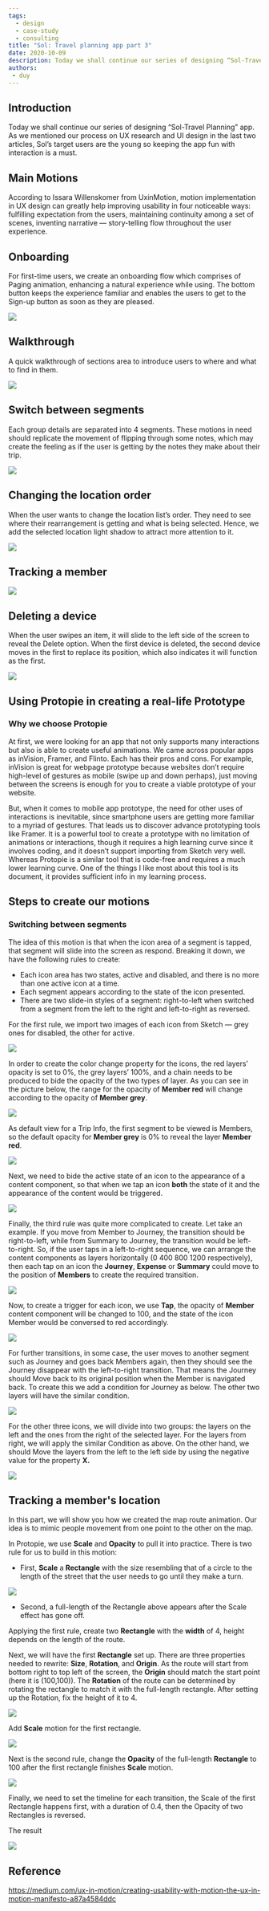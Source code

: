 ```yaml
---
tags: 
  - design
  - case-study
  - consulting
title: "Sol: Travel planning app part 3"
date: 2020-10-09
description: Today we shall continue our series of designing “Sol-Travel Planning” app. As we mentioned our process on UX research and UI design in the last two articles, Sol’s target users are the young so keeping the app fun with interaction is a must.
authors: 
 - duy
---
```


## Introduction
Today we shall continue our series of designing “Sol-Travel Planning” app. As we mentioned our process on UX research and UI design in the last two articles, Sol’s target users are the young so keeping the app fun with interaction is a must.

## Main Motions
According to Issara Willenskomer from UxinMotion, motion implementation in UX design can greatly help improving usability in four noticeable ways: fulfilling expectation from the users, maintaining continuity among a set of scenes, inventing narrative — story-telling flow throughout the user experience.

## Onboarding
For first-time users, we create an onboarding flow which comprises of Paging animation, enhancing a natural experience while using. The bottom button keeps the experience familiar and enables the users to get to the Sign-up button as soon as they are pleased.

![](assets/sol-travel-planning-app-part-3_sol-travel-planning-app---part-3_14d9f9541aaeb26c871f4fa91825dd71_md5.webp)

## Walkthrough
A quick walkthrough of sections area to introduce users to where and what to find in them.

![](assets/sol-travel-planning-app-part-3_sol-travel-planning-app---part-3_c24d81f2f29f609e390f93f854d133ed_md5.webp)

## Switch between segments
Each group details are separated into 4 segments. These motions in need should replicate the movement of flipping through some notes, which may create the feeling as if the user is getting by the notes they make about their trip.

![](assets/sol-travel-planning-app-part-3_sol-travel-planning-app---part-3_3ad5daddbed09129b1aae652828bb1ed_md5.webp)

## Changing the location order
When the user wants to change the location list’s order. They need to see where their rearrangement is getting and what is being selected. Hence, we add the selected location light shadow to attract more attention to it.

![](assets/sol-travel-planning-app-part-3_sol-travel-planning-app---part-3_dc7c1e5092085cfa983e7ff8e2e8f624_md5.webp)

## Tracking a member
![](assets/sol-travel-planning-app-part-3_sol-travel-planning-app---part-3_d3959a2647d201506a68a754df2d241f_md5.webp)

## Deleting a device
When the user swipes an item, it will slide to the left side of the screen to reveal the Delete option. When the first device is deleted, the second device moves in the first to replace its position, which also indicates it will function as the first.

![](assets/sol-travel-planning-app-part-3_sol-travel-planning-app---part-3_3601ea3b7924b28bf5b235a6c19075ab_md5.webp)

## Using Protopie in creating a real-life Prototype
### Why we choose Protopie
At first, we were looking for an app that not only supports many interactions but also is able to create useful animations. We came across popular apps as inVision, Framer, and Flinto. Each has their pros and cons. For example, inVision is great for webpage prototype because websites don’t require high-level of gestures as mobile (swipe up and down perhaps), just moving between the screens is enough for you to create a viable prototype of your website. 

But, when it comes to mobile app prototype, the need for other uses of interactions is inevitable, since smartphone users are getting more familiar to a myriad of gestures. That leads us to discover advance prototyping tools like Framer. It is a powerful tool to create a prototype with no limitation of animations or interactions, though it requires a high learning curve since it involves coding, and it doesn’t support importing from Sketch very well. Whereas Protopie is a similar tool that is code-free and requires a much lower learning curve. One of the things I like most about this tool is its document, it provides sufficient info in my learning process.

## Steps to create our motions
### Switching between segments
The idea of this motion is that when the icon area of a segment is tapped, that segment will slide into the screen as respond. Breaking it down, we have the following rules to create:
- Each icon area has two states, active and disabled, and there is no more than one active icon at a time.
- Each segment appears according to the state of the icon presented.
- There are two slide-in styles of a segment: right-to-left when switched from a segment from the left to the right and left-to-right as reversed.

For the first rule, we import two images of each icon from Sketch — grey ones for disabled, the other for active.

![](assets/sol-travel-planning-app-part-3_sol-travel-planning-app---part-3_5eae47b4fbc6fa636cd5441b1881e8ee_md5.webp)

In order to create the color change property for the icons, the red layers’ opacity is set to 0%, the grey layers’ 100%, and a chain needs to be produced to bide the opacity of the two types of layer. As you can see in the picture below, the range for the opacity of **Member red** will change according to the opacity of **Member grey**.

![](assets/sol-travel-planning-app-part-3_sol-travel-planning-app---part-3_a5a61528d08088ddca39a677269ac6c4_md5.webp)

As default view for a Trip Info, the first segment to be viewed is Members, so the default opacity for **Member grey** is 0% to reveal the layer **Member red**.

![](assets/sol-travel-planning-app-part-3_sol-travel-planning-app---part-3_6d86b971f9b0d3bcf2f87c83848ab205_md5.webp)

Next, we need to bide the active state of an icon to the appearance of a content component, so that when we tap an icon **both** the state of it and the appearance of the content would be triggered.

![](assets/sol-travel-planning-app-part-3_sol-travel-planning-app---part-3_5163ba11518b5bd5a5e2ae8a8f4dbcd6_md5.webp)

Finally, the third rule was quite more complicated to create. Let take an example. If you move from Member to Journey, the transition should be right-to-left, while from Summary to Journey, the transition would be left-to-right. So, if the user taps in a left-to-right sequence, we can arrange the content components as layers horizontally (0 400 800 1200 respectively), then each tap on an icon the **Journey**, **Expense** or **Summary** could move to the position of **Members** to create the required transition.

![](assets/sol-travel-planning-app-part-3_sol-travel-planning-app---part-3_fe8322f24df5c58f2acfa274152a12d2_md5.webp)

Now, to create a trigger for each icon, we use **Tap**, the opacity of **Member** content component will be changed to 100, and the state of the icon Member would be conversed to red accordingly.

![](assets/sol-travel-planning-app-part-3_sol-travel-planning-app---part-3_97d5d77fdbc818ab347db5b4eff14638_md5.webp)

For further transitions, in some case, the user moves to another segment such as Journey and goes back Members again, then they should see the Journey disappear with the left-to-right transition. That means the Journey should Move back to its original position when the Member is navigated back. To create this we add a condition for Journey as below. The other two layers will have the similar condition.

![](assets/sol-travel-planning-app-part-3_sol-travel-planning-app---part-3_7a9f346edd237c4ed63e8b516d6aa084_md5.webp)

For the other three icons, we will divide into two groups: the layers on the left and the ones from the right of the selected layer. For the layers from right, we will apply the similar Condition as above. On the other hand, we should Move the layers from the left to the left side by using the negative value for the property **X.**

![](assets/sol-travel-planning-app-part-3_sol-travel-planning-app---part-3_de284a24f1ff16799d6e69e2a2ddc8ed_md5.webp)

## Tracking a member's location
In this part, we will show you how we created the map route animation. Our idea is to mimic people movement from one point to the other on the map.

In Protopie, we use **Scale** and **Opacity** to pull it into practice. There is two rule for us to build in this motion:

* First, **Scale** a **Rectangle** with the size resembling that of a circle to the length of the street that the user needs to go until they make a turn.

![](assets/sol-travel-planning-app-part-3_sol-travel-planning-app---part-3_0725f47645d6f91d52bd6e0b7118b483_md5.webp)

* Second, a full-length of the Rectangle above appears after the Scale effect has gone off.

Applying the first rule, create two **Rectangle** with the **width** of 4, height depends on the length of the route.

Next, we will have the first **Rectangle** set up. There are three properties needed to rewrite: **Size**, **Rotation**, and **Origin**. As the route will start from bottom right to top left of the screen, the **Origin** should match the start point (here it is (100,100)). The **Rotation** of the route can be determined by rotating the rectangle to match it with the full-length rectangle. After setting up the Rotation, fix the height of it to 4.

![](assets/sol-travel-planning-app-part-3_sol-travel-planning-app---part-3_049aec052f82f1a0534af52965fc0b89_md5.webp)

Add **Scale** motion for the first rectangle.

![](assets/sol-travel-planning-app-part-3_sol-travel-planning-app---part-3_087684de10e4a8344d2e01e5d339466e_md5.webp)

Next is the second rule, change the **Opacity** of the full-length **Rectangle** to 100 after the first rectangle finishes **Scale** motion.

![](assets/sol-travel-planning-app-part-3_sol-travel-planning-app---part-3_f31f816ecb5d3312caa21b962ac6654d_md5.webp)

Finally, we need to set the timeline for each transition, the Scale of the first Rectangle happens first, with a duration of 0.4, then the Opacity of two Rectangles is reversed.

The result

![](assets/sol-travel-planning-app-part-3_sol-app.webp)

## Reference
https://medium.com/ux-in-motion/creating-usability-with-motion-the-ux-in-motion-manifesto-a87a4584ddc
